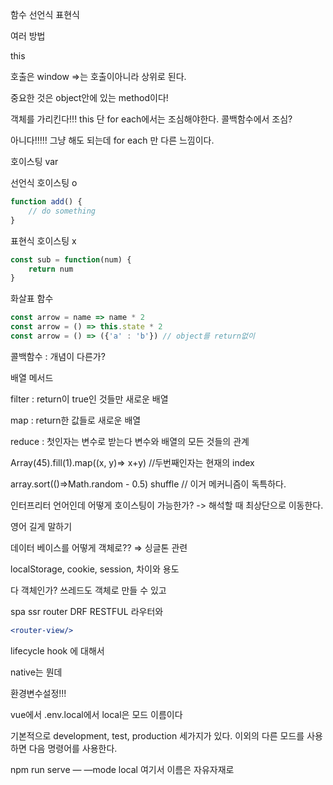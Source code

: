 함수 선언식 표현식

여러 방법

this

호출은 window  ⇒는 호출이아니라 상위로 된다.

중요한 것은 object안에 있는 method이다!

객체를 가리킨다!!! this 단 for each에서는 조심해야한다. 콜백함수에서 조심?

아니다!!!!! 그냥 해도 되는데 for each 만 다른 느낌이다.

호이스팅  var

선언식 호이스팅 o

```jsx
function add() {
	// do something
}
```

표현식 호이스팅 x

```jsx
const sub = function(num) {
	return num
}
```

화살표 함수

```jsx
const arrow = name => name * 2
const arrow = () => this.state * 2
const arrow = () => ({'a' : 'b'}) // object를 return없이 
```

콜백함수 : 개념이 다른가?

배열 메서드

filter : return이 true인 것들만 새로운 배열

map : return한 값들로 새로운 배열

reduce : 첫인자는 변수로 받는다 변수와 배열의 모든 것들의 관계

Array(45).fill(1).map((x, y)⇒ x+y)      //두번째인자는 현재의 index

array.sort(()⇒Math.random - 0.5)  shuffle // 이거 메커니즘이 독특하다.

인터프리터 언어인데 어떻게 호이스팅이 가능한가? -> 해석할 때 최상단으로 이동한다.

영어 길게 말하기

데이터 베이스를 어떻게 객체로?? ⇒ 싱글톤 관련

localStorage, cookie, session, 차이와 용도

다 객체인가? 쓰레드도 객체로 만들 수 있고 

spa ssr router   DRF RESTFUL  라우터와 

```jsx
<router-view/>
```

lifecycle hook 에 대해서  

native는 뭔데

환경변수설정!!!

vue에서 .env.local에서 local은 모드 이름이다

기본적으로 development, test, production 세가지가 있다. 이외의 다른 모드를 사용하면 다음 명령어를 사용한다.

npm run serve — —mode local    여기서 이름은 자유자재로
